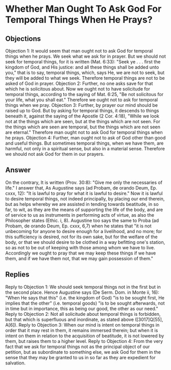 # Whether Man Ought To Ask God For Temporal Things When He Prays?
## Objections
Objection 1: It would seem that man ought not to ask God for temporal things when he prays. We seek what we ask for in prayer. But we should not seek for temporal things, for it is written (Mat. 6:33): "Seek ye . . . first the kingdom of God, and His justice: and all these things shall be added unto you," that is to say, temporal things, which, says He, we are not to seek, but they will be added to what we seek. Therefore temporal things are not to be asked of God in prayer.
Objection 2: Further, no one asks save for that which he is solicitous about. Now we ought not to have solicitude for temporal things, according to the saying of Mat. 6:25, "Be not solicitous for your life, what you shall eat." Therefore we ought not to ask for temporal things when we pray.
Objection 3: Further, by prayer our mind should be raised up to God. But by asking for temporal things, it descends to things beneath it, against the saying of the Apostle (2 Cor. 4:18), "While we look not at the things which are seen, but at the things which are not seen. For the things which are seen are temporal, but the things which are not seen are eternal." Therefore man ought not to ask God for temporal things when he prays.
Objection 4: Further, man ought not to ask of God other than good and useful things. But sometimes temporal things, when we have them, are harmful, not only in a spiritual sense, but also in a material sense. Therefore we should not ask God for them in our prayers.
## Answer
On the contrary, It is written (Prov. 30:8): "Give me only the necessaries of life."
I answer that, As Augustine says (ad Probam, de orando Deum, Ep. cxxx, 12): "It is lawful to pray for what it is lawful to desire." Now it is lawful to desire temporal things, not indeed principally, by placing our end therein, but as helps whereby we are assisted in tending towards beatitude, in so far, to wit, as they are the means of supporting the life of the body, and are of service to us as instruments in performing acts of virtue, as also the Philosopher states (Ethic. i, 8). Augustine too says the same to Proba (ad Probam, de orando Deum, Ep. cxxx, 6,7) when he states that "it is not unbecoming for anyone to desire enough for a livelihood, and no more; for this sufficiency is desired, not for its own sake, but for the welfare of the body, or that we should desire to be clothed in a way befitting one's station, so as not to be out of keeping with those among whom we have to live. Accordingly we ought to pray that we may keep these things if we have them, and if we have them not, that we may gain possession of them."
## Replies
Reply to Objection 1: We should seek temporal things not in the first but in the second place. Hence Augustine says (De Serm. Dom. in Monte ii, 16): "When He says that this" (i.e. the kingdom of God) "is to be sought first, He implies that the other" (i.e. temporal goods) "is to be sought afterwards, not in time but in importance, this as being our good, the other as our need."
Reply to Objection 2: Not all solicitude about temporal things is forbidden, but that which is superfluous and inordinate, as stated above ([3017]Q[55], A[6]).
Reply to Objection 3: When our mind is intent on temporal things in order that it may rest in them, it remains immersed therein; but when it is intent on them in relation to the acquisition of beatitude, it is not lowered by them, but raises them to a higher level.
Reply to Objection 4: From the very fact that we ask for temporal things not as the principal object of our petition, but as subordinate to something else, we ask God for them in the sense that they may be granted to us in so far as they are expedient for salvation.
